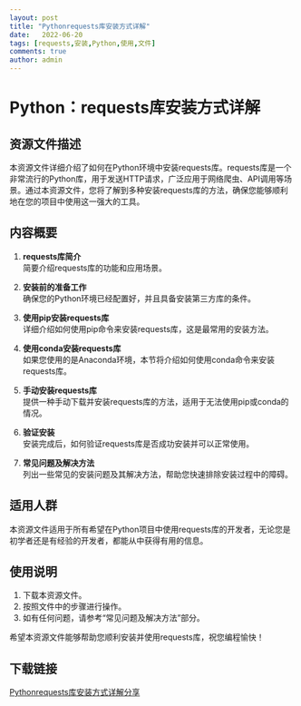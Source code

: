 ```yaml
---
layout: post
title: "Pythonrequests库安装方式详解"
date:   2022-06-20
tags: [requests,安装,Python,使用,文件]
comments: true
author: admin
---
```

# Python：requests库安装方式详解

## 资源文件描述
本资源文件详细介绍了如何在Python环境中安装requests库。requests库是一个非常流行的Python库，用于发送HTTP请求，广泛应用于网络爬虫、API调用等场景。通过本资源文件，您将了解到多种安装requests库的方法，确保您能够顺利地在您的项目中使用这一强大的工具。

## 内容概要
1. **requests库简介**  
   简要介绍requests库的功能和应用场景。

2. **安装前的准备工作**  
   确保您的Python环境已经配置好，并且具备安装第三方库的条件。

3. **使用pip安装requests库**  
   详细介绍如何使用pip命令来安装requests库，这是最常用的安装方法。

4. **使用conda安装requests库**  
   如果您使用的是Anaconda环境，本节将介绍如何使用conda命令来安装requests库。

5. **手动安装requests库**  
   提供一种手动下载并安装requests库的方法，适用于无法使用pip或conda的情况。

6. **验证安装**  
   安装完成后，如何验证requests库是否成功安装并可以正常使用。

7. **常见问题及解决方法**  
   列出一些常见的安装问题及其解决方法，帮助您快速排除安装过程中的障碍。

## 适用人群
本资源文件适用于所有希望在Python项目中使用requests库的开发者，无论您是初学者还是有经验的开发者，都能从中获得有用的信息。

## 使用说明
1. 下载本资源文件。
2. 按照文件中的步骤进行操作。
3. 如有任何问题，请参考“常见问题及解决方法”部分。

希望本资源文件能够帮助您顺利安装并使用requests库，祝您编程愉快！

## 下载链接

[Pythonrequests库安装方式详解分享](https://pan.quark.cn/s/0097f43dce67)